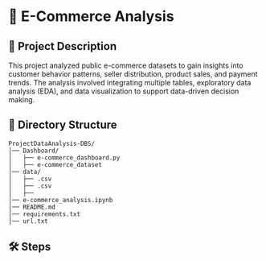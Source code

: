# 🛒 E-Commerce Analysis

## 📌 Project Description
This project analyzed public e-commerce datasets to gain insights into customer behavior patterns, seller distribution, product sales, and payment trends. The analysis involved integrating multiple tables, exploratory data analysis (EDA), and data visualization to support data-driven decision making.

## 📂 Directory Structure
```
ProjectDataAnalysis-DBS/
│── Dashboard/
│   ├── e-commerce_dashboard.py
│   ├── e-commerce_dataset
│── data/
│   ├── .csv
│   ├── .csv
│   ├── 
│── e-commerce_analysis.ipynb
│── README.md
│── requirements.txt
│── url.txt
```

## 🛠 Steps


